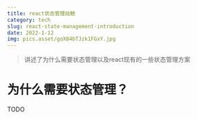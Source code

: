 ```yaml
---
title: react状态管理祛魅
category: tech
slug: react-state-management-introduction
date: 2022-1-12
img: pics.asset/goX84bTJzk1FGxY.jpg
---
```


> 讲述了为什么需要状态管理以及react现有的一些状态管理方案
>
> <!-- end -->

# 为什么需要状态管理？

TODO